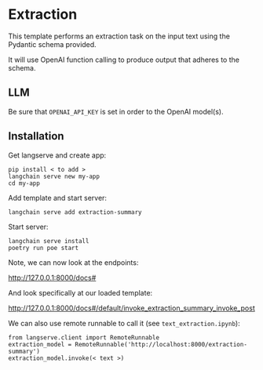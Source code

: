# Extraction

This template performs an extraction task on the input text using the Pydantic schema provided.

It will use OpenAI function calling to produce output that adheres to the schema.

##  LLM

Be sure that `OPENAI_API_KEY` is set in order to the OpenAI model(s).

## Installation

Get langserve and create app:
```
pip install < to add > 
langchain serve new my-app
cd my-app
```

Add template and start server:
```
langchain serve add extraction-summary
```

Start server:
```
langchain serve install
poetry run poe start
```

Note, we can now look at the endpoints:

http://127.0.0.1:8000/docs#

And look specifically at our loaded template:

http://127.0.0.1:8000/docs#/default/invoke_extraction_summary_invoke_post
 
We can also use remote runnable to call it (see `text_extraction.ipynb`):
```
from langserve.client import RemoteRunnable
extraction_model = RemoteRunnable('http://localhost:8000/extraction-summary')
extraction_model.invoke(< text >)
```

